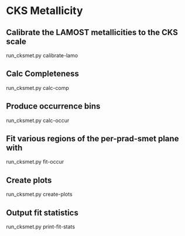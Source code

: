 # CKS Metallicity

## Calibrate the LAMOST metallicities to the CKS scale

run_cksmet.py calibrate-lamo

## Calc Completeness

run_cksmet.py calc-comp

## Produce occurrence bins

run_cksmet.py calc-occur

## Fit various regions of the per-prad-smet plane with

run_cksmet.py fit-occur

## Create plots

run_cksmet.py create-plots

## Output fit statistics

run_cksmet.py print-fit-stats



